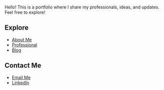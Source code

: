 

Hello! This is a portfolio where I share my professionals, ideas, and updates.
Feel free to explore!

## Explore
- [About Me](aboutme.html)
- [Professional](docs/myfile.pdf)
- [Blog](blog.md)

## Contact Me
- [Email Me](rfan@umass.edu)
- [LinkedIn](https://www.linkedin.com/in/ruolan-f-042b72228/)
